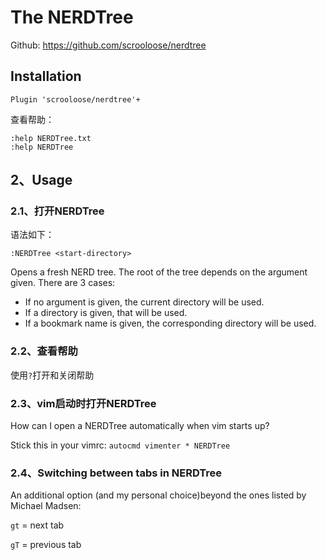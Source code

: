 # The NERDTree

Github: https://github.com/scrooloose/nerdtree

## Installation

```vim
Plugin 'scrooloose/nerdtree'+
```

查看帮助：
```
:help NERDTree.txt
:help NERDTree
```

## 2、Usage

### 2.1、打开NERDTree

语法如下：

```vim
:NERDTree <start-directory> 
```

Opens a fresh NERD tree. The root of the tree depends on the argument given. There are 3 cases: 

- If no argument is given, the current directory will be used. 
- If a directory is given, that will be used. 
- If a bookmark name is given, the corresponding directory will be used. 

### 2.2、查看帮助

使用`?`打开和关闭帮助


### 2.3、vim启动时打开NERDTree

How can I open a NERDTree automatically when vim starts up?

Stick this in your vimrc: `autocmd vimenter * NERDTree`

### 2.4、Switching between tabs in NERDTree

An additional option (and my personal choice)beyond the ones listed by Michael Madsen:

`gt` = next tab

`gT` = previous tab





